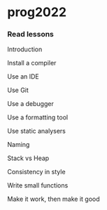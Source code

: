 # prog2022


### Read lessons

Introduction

Install a compiler

Use an IDE

Use Git

Use a debugger

Use a formatting tool

Use static analysers

Naming

Stack vs Heap

Consistency in style

Write small functions

Make it work, then make it good